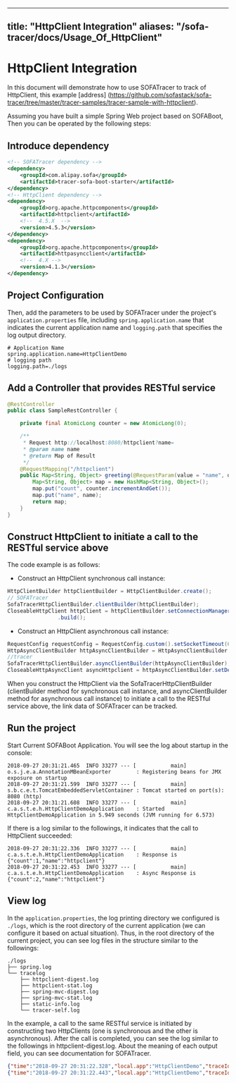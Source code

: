
---
title: "HttpClient Integration"
aliases: "/sofa-tracer/docs/Usage_Of_HttpClient"
---


# HttpClient Integration

In this document will demonstrate how to use SOFATracer to track of HttpClient, this example [address] (https://github.com/sofastack/sofa-tracer/tree/master/tracer-samples/tracer-sample-with-httpclient).

Assuming you have built a simple Spring Web project based on SOFABoot, Then you can be operated by the following steps:

## Introduce dependency

```xml
<!-- SOFATracer dependency -->
<dependency>
    <groupId>com.alipay.sofa</groupId>
    <artifactId>tracer-sofa-boot-starter</artifactId>
</dependency>
<!-- HttpClient dependency -->
<dependency>
    <groupId>org.apache.httpcomponents</groupId>
    <artifactId>httpclient</artifactId>
    <!--  4.5.X  -->
    <version>4.5.3</version>
</dependency>
<dependency>
    <groupId>org.apache.httpcomponents</groupId>
    <artifactId>httpasyncclient</artifactId>
    <!--  4.X -->
    <version>4.1.3</version>
</dependency>
```
## Project Configuration

Then, add the parameters to be used by SOFATracer under the project's `application.properties` file, including `spring.application.name` that indicates the current application name and `logging.path` that specifies the log output directory.

```properties
# Application Name
spring.application.name=HttpClientDemo
# logging path
logging.path=./logs
```
## Add a Controller that provides RESTful service

```java
@RestController
public class SampleRestController {

    private final AtomicLong counter = new AtomicLong(0);

    /**
     * Request http://localhost:8080/httpclient?name=
     * @param name name
     * @return Map of Result
     */
    @RequestMapping("/httpclient")
    public Map<String, Object> greeting(@RequestParam(value = "name", defaultValue = "httpclient") String name) {
        Map<String, Object> map = new HashMap<String, Object>();
        map.put("count", counter.incrementAndGet());
        map.put("name", name);
        return map;
    }
}
```

## Construct HttpClient to initiate a call to the RESTful service above

The code example is as follows:

* Construct an HttpClient synchronous call instance:

```java
HttpClientBuilder httpClientBuilder = HttpClientBuilder.create();
// SOFATracer
SofaTracerHttpClientBuilder.clientBuilder(httpClientBuilder);
CloseableHttpClient httpClient = httpClientBuilder.setConnectionManager(connManager).disableAutomaticRetries()
                .build();
```

* Construct an HttpClient asynchronous call instance:

```java
RequestConfig requestConfig = RequestConfig.custom().setSocketTimeout(6000).setConnectTimeout(6000).setConnectionRequestTimeout(6000).build();
HttpAsyncClientBuilder httpAsyncClientBuilder = HttpAsyncClientBuilder.create();
//tracer
SofaTracerHttpClientBuilder.asyncClientBuilder(httpAsyncClientBuilder);
CloseableHttpAsyncClient asyncHttpclient = httpAsyncClientBuilder.setDefaultRequestConfig(requestConfig).build();
```

When you construct the HttpClient via the SofaTracerHttpClientBuilder (clientBuilder method for synchronous call instance, and asyncClientBuilder method for asynchronous call instance) to initiate a call to the RESTful service above, the link data of SOFATracer can be tracked.

## Run the project

Start Current SOFABoot Application. You will see the log about startup in the console:

```
2018-09-27 20:31:21.465  INFO 33277 --- [           main] o.s.j.e.a.AnnotationMBeanExporter        : Registering beans for JMX exposure on startup
2018-09-27 20:31:21.599  INFO 33277 --- [           main] s.b.c.e.t.TomcatEmbeddedServletContainer : Tomcat started on port(s): 8080 (http)
2018-09-27 20:31:21.608  INFO 33277 --- [           main] c.a.s.t.e.h.HttpClientDemoApplication    : Started HttpClientDemoApplication in 5.949 seconds (JVM running for 6.573)
```

If there is a log similar to the followings, it indicates that the call to HttpClient succeeded:

```
2018-09-27 20:31:22.336  INFO 33277 --- [           main] c.a.s.t.e.h.HttpClientDemoApplication    : Response is {"count":1,"name":"httpclient"}
2018-09-27 20:31:22.453  INFO 33277 --- [           main] c.a.s.t.e.h.HttpClientDemoApplication    : Async Response is {"count":2,"name":"httpclient"}
```


## View log

In the `application.properties`, the log printing directory we configured is `./logs`, which is the root directory of the current application (we can configure it based on actual situation). Thus, in the root directory of the current project, you can see log files in the structure similar to the followings:

```
./logs
├── spring.log
└── tracelog
    ├── httpclient-digest.log
    ├── httpclient-stat.log
    ├── spring-mvc-digest.log
    ├── spring-mvc-stat.log
    ├── static-info.log
    └── tracer-self.log

```

In the example, a call to the same RESTful service is initiated by constructing two HttpClients (one  is synchronous and the other is asynchronous). After the call is completed, you can see the log similar to the followings in httpclient-digest.log. About the meaning of each output field, you can see documentation for SOFATracer.

```json
{"time":"2018-09-27 20:31:22.328","local.app":"HttpClientDemo","traceId":"0a0fe8801538051482054100133277","spanId":"0","request.url":"http://localhost:8080/httpclient","method":"GET","result.code":"200","req.size.bytes":0,"resp.size.bytes":-1,"time.cost.milliseconds":274,"current.thread.name":"main","remote.app":"","baggage":""}
{"time":"2018-09-27 20:31:22.443","local.app":"HttpClientDemo","traceId":"0a0fe8801538051482410100233277","spanId":"0","request.url":"http://localhost:8080/httpclient","method":"GET","result.code":"200","req.size.bytes":0,"resp.size.bytes":-1,"time.cost.milliseconds":33,"current.thread.name":"I/O dispatcher 1","remote.app":"","baggage":""}
```
